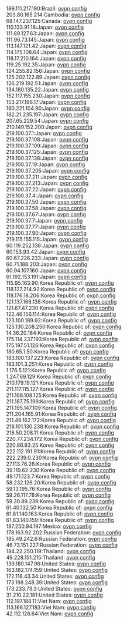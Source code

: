 189.111.217.190:Brazil: [ovpn config](vpn/189_111_217_190.ovpn)  
203.80.165.214:Cambodia: [ovpn config](vpn/203_80_165_214.ovpn)  
68.147.237.125:Canada: [ovpn config](vpn/68_147_237_125.ovpn)  
110.133.91.18:Japan: [ovpn config](vpn/110_133_91_18.ovpn)  
111.89.127.63:Japan: [ovpn config](vpn/111_89_127_63.ovpn)  
111.96.73.145:Japan: [ovpn config](vpn/111_96_73_145.ovpn)  
113.147.121.42:Japan: [ovpn config](vpn/113_147_121_42.ovpn)  
114.175.108.64:Japan: [ovpn config](vpn/114_175_108_64.ovpn)  
118.17.210.164:Japan: [ovpn config](vpn/118_17_210_164.ovpn)  
119.25.192.35:Japan: [ovpn config](vpn/119_25_192_35.ovpn)  
124.255.82.156:Japan: [ovpn config](vpn/124_255_82_156.ovpn)  
125.202.122.89:Japan: [ovpn config](vpn/125_202_122_89.ovpn)  
126.219.192.51:Japan: [ovpn config](vpn/126_219_192_51.ovpn)  
134.180.135.22:Japan: [ovpn config](vpn/134_180_135_22.ovpn)  
152.117.155.230:Japan: [ovpn config](vpn/152_117_155_230.ovpn)  
153.217.196.17:Japan: [ovpn config](vpn/153_217_196_17.ovpn)  
180.221.104.90:Japan: [ovpn config](vpn/180_221_104_90.ovpn)  
182.21.235.197:Japan: [ovpn config](vpn/182_21_235_197.ovpn)  
207.65.229.54:Japan: [ovpn config](vpn/207_65_229_54.ovpn)  
210.149.152.200:Japan: [ovpn config](vpn/210_149_152_200.ovpn)  
219.100.37.1:Japan: [ovpn config](vpn/219_100_37_1.ovpn)  
219.100.37.108:Japan: [ovpn config](vpn/219_100_37_108.ovpn)  
219.100.37.109:Japan: [ovpn config](vpn/219_100_37_109.ovpn)  
219.100.37.125:Japan: [ovpn config](vpn/219_100_37_125.ovpn)  
219.100.37.138:Japan: [ovpn config](vpn/219_100_37_138.ovpn)  
219.100.37.19:Japan: [ovpn config](vpn/219_100_37_19.ovpn)  
219.100.37.205:Japan: [ovpn config](vpn/219_100_37_205.ovpn)  
219.100.37.211:Japan: [ovpn config](vpn/219_100_37_211.ovpn)  
219.100.37.213:Japan: [ovpn config](vpn/219_100_37_213.ovpn)  
219.100.37.22:Japan: [ovpn config](vpn/219_100_37_22.ovpn)  
219.100.37.4:Japan: [ovpn config](vpn/219_100_37_4.ovpn)  
219.100.37.50:Japan: [ovpn config](vpn/219_100_37_50.ovpn)  
219.100.37.58:Japan: [ovpn config](vpn/219_100_37_58.ovpn)  
219.100.37.67:Japan: [ovpn config](vpn/219_100_37_67.ovpn)  
219.100.37.7:Japan: [ovpn config](vpn/219_100_37_7.ovpn)  
219.100.37.77:Japan: [ovpn config](vpn/219_100_37_77.ovpn)  
219.100.37.90:Japan: [ovpn config](vpn/219_100_37_90.ovpn)  
219.115.155.115:Japan: [ovpn config](vpn/219_115_155_115.ovpn)  
60.119.252.136:Japan: [ovpn config](vpn/60_119_252_136.ovpn)  
60.153.93.42:Japan: [ovpn config](vpn/60_153_93_42.ovpn)  
60.67.226.233:Japan: [ovpn config](vpn/60_67_226_233.ovpn)  
60.71.188.203:Japan: [ovpn config](vpn/60_71_188_203.ovpn)  
60.94.107.160:Japan: [ovpn config](vpn/60_94_107_160.ovpn)  
61.192.153.191:Japan: [ovpn config](vpn/61_192_153_191.ovpn)  
115.95.163.90:Korea Republic of: [ovpn config](vpn/115_95_163_90.ovpn)  
118.127.214.92:Korea Republic of: [ovpn config](vpn/118_127_214_92.ovpn)  
118.176.18.206:Korea Republic of: [ovpn config](vpn/118_176_18_206.ovpn)  
121.137.168.138:Korea Republic of: [ovpn config](vpn/121_137_168_138.ovpn)  
121.67.47.230:Korea Republic of: [ovpn config](vpn/121_67_47_230.ovpn)  
122.46.156.114:Korea Republic of: [ovpn config](vpn/122_46_156_114.ovpn)  
123.100.189.92:Korea Republic of: [ovpn config](vpn/123_100_189_92.ovpn)  
125.130.208.250:Korea Republic of: [ovpn config](vpn/125_130_208_250.ovpn)  
14.36.20.184:Korea Republic of: [ovpn config](vpn/14_36_20_184.ovpn)  
175.114.237.193:Korea Republic of: [ovpn config](vpn/175_114_237_193.ovpn)  
175.197.51.126:Korea Republic of: [ovpn config](vpn/175_197_51_126.ovpn)  
180.65.1.50:Korea Republic of: [ovpn config](vpn/180_65_1_50.ovpn)  
183.100.137.223:Korea Republic of: [ovpn config](vpn/183_100_137_223.ovpn)  
183.101.3.251:Korea Republic of: [ovpn config](vpn/183_101_3_251.ovpn)  
1.176.5.121:Korea Republic of: [ovpn config](vpn/1_176_5_121.ovpn)  
1.247.69.129:Korea Republic of: [ovpn config](vpn/1_247_69_129.ovpn)  
210.179.19.121:Korea Republic of: [ovpn config](vpn/210_179_19_121.ovpn)  
211.117.115.127:Korea Republic of: [ovpn config](vpn/211_117_115_127.ovpn)  
211.168.108.125:Korea Republic of: [ovpn config](vpn/211_168_108_125.ovpn)  
211.187.75.199:Korea Republic of: [ovpn config](vpn/211_187_75_199.ovpn)  
211.195.147.109:Korea Republic of: [ovpn config](vpn/211_195_147_109.ovpn)  
211.204.165.91:Korea Republic of: [ovpn config](vpn/211_204_165_91.ovpn)  
211.49.162.172:Korea Republic of: [ovpn config](vpn/211_49_162_172.ovpn)  
218.101.130.238:Korea Republic of: [ovpn config](vpn/218_101_130_238.ovpn)  
218.50.208.11:Korea Republic of: [ovpn config](vpn/218_50_208_11.ovpn)  
220.77.234.172:Korea Republic of: [ovpn config](vpn/220_77_234_172.ovpn)  
220.86.83.25:Korea Republic of: [ovpn config](vpn/220_86_83_25.ovpn)  
222.112.191.91:Korea Republic of: [ovpn config](vpn/222_112_191_91.ovpn)  
222.239.0.230:Korea Republic of: [ovpn config](vpn/222_239_0_230.ovpn)  
27.113.76.26:Korea Republic of: [ovpn config](vpn/27_113_76_26.ovpn)  
39.119.62.230:Korea Republic of: [ovpn config](vpn/39_119_62_230.ovpn)  
49.171.123.7:Korea Republic of: [ovpn config](vpn/49_171_123_7.ovpn)  
58.232.126.20:Korea Republic of: [ovpn config](vpn/58_232_126_20.ovpn)  
59.13.195.76:Korea Republic of: [ovpn config](vpn/59_13_195_76.ovpn)  
59.26.117.78:Korea Republic of: [ovpn config](vpn/59_26_117_78.ovpn)  
59.30.89.239:Korea Republic of: [ovpn config](vpn/59_30_89_239.ovpn)  
61.40.132.50:Korea Republic of: [ovpn config](vpn/61_40_132_50.ovpn)  
61.81.140.163:Korea Republic of: [ovpn config](vpn/61_81_140_163.ovpn)  
61.83.140.159:Korea Republic of: [ovpn config](vpn/61_83_140_159.ovpn)  
187.250.94.197:Mexico: [ovpn config](vpn/187_250_94_197.ovpn)  
178.163.92.202:Russian Federation: [ovpn config](vpn/178_163_92_202.ovpn)  
185.49.242.6:Russian Federation: [ovpn config](vpn/185_49_242_6.ovpn)  
46.73.151.227:Russian Federation: [ovpn config](vpn/46_73_151_227.ovpn)  
184.22.250.119:Thailand: [ovpn config](vpn/184_22_250_119.ovpn)  
49.228.151.215:Thailand: [ovpn config](vpn/49_228_151_215.ovpn)  
139.180.147.96:United States: [ovpn config](vpn/139_180_147_96.ovpn)  
163.182.174.159:United States: [ovpn config](vpn/163_182_174_159.ovpn)  
172.118.43.34:United States: [ovpn config](vpn/172_118_43_34.ovpn)  
173.198.248.39:United States: [ovpn config](vpn/173_198_248_39.ovpn)  
173.233.73.3:United States: [ovpn config](vpn/173_233_73_3.ovpn)  
31.210.22.181:United States: [ovpn config](vpn/31_210_22_181.ovpn)  
112.197.188.11:Viet Nam: [ovpn config](vpn/112_197_188_11.ovpn)  
113.166.127.183:Viet Nam: [ovpn config](vpn/113_166_127_183.ovpn)  
42.112.126.64:Viet Nam: [ovpn config](vpn/42_112_126_64.ovpn)  
